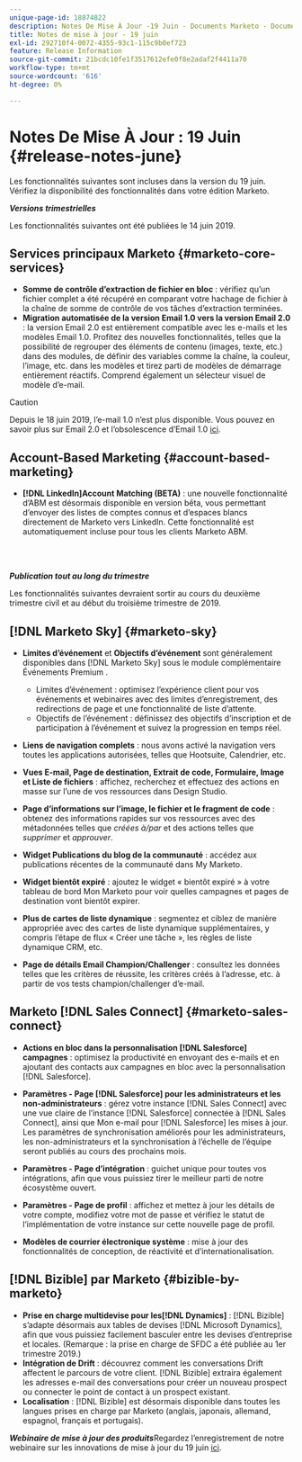 ```yaml
---
unique-page-id: 18874822
description: Notes De Mise À Jour -19 Juin - Documents Marketo - Documentation Du Produit
title: Notes de mise à jour - 19 juin
exl-id: 292710f4-0072-4355-93c1-115c9b0ef723
feature: Release Information
source-git-commit: 21bcdc10fe1f3517612efe0f8e2adaf2f4411a70
workflow-type: tm+mt
source-wordcount: '616'
ht-degree: 0%

---
```


# Notes De Mise À Jour : 19 Juin {#release-notes-june}

Les fonctionnalités suivantes sont incluses dans la version du 19 juin. Vérifiez la disponibilité des fonctionnalités dans votre édition Marketo.

**_Versions trimestrielles_**

Les fonctionnalités suivantes ont été publiées le 14 juin 2019.

## Services principaux Marketo {#marketo-core-services}

* **Somme de contrôle d’extraction de fichier en bloc** : vérifiez qu’un fichier complet a été récupéré en comparant votre hachage de fichier à la chaîne de somme de contrôle de vos tâches d’extraction terminées.
* **Migration automatisée de la version Email 1.0 vers la version Email 2.0** : la version Email 2.0 est entièrement compatible avec les e-mails et les modèles Email 1.0. Profitez des nouvelles fonctionnalités, telles que la possibilité de regrouper des éléments de contenu (images, texte, etc.) dans des modules, de définir des variables comme la chaîne, la couleur, l’image, etc. dans les modèles et tirez parti de modèles de démarrage entièrement réactifs. Comprend également un sélecteur visuel de modèle d’e-mail.

>[!CAUTION]
>
>Depuis le 18 juin 2019, l’e-mail 1.0 n’est plus disponible. Vous pouvez en savoir plus sur Email 2.0 et l’obsolescence d’Email 1.0 [ici](https://nation.marketo.com/docs/DOC-7038).

## Account-Based Marketing {#account-based-marketing}

* **[!DNL LinkedIn]Account Matching (BETA)** : une nouvelle fonctionnalité d’ABM est désormais disponible en version bêta, vous permettant d’envoyer des listes de comptes connus et d’espaces blancs directement de Marketo vers LinkedIn. Cette fonctionnalité est automatiquement incluse pour tous les clients Marketo ABM.

<br> 

**_Publication tout au long du trimestre_**

Les fonctionnalités suivantes devraient sortir au cours du deuxième trimestre civil et au début du troisième trimestre de 2019.

## [!DNL Marketo Sky] {#marketo-sky}

* **Limites d’événement** et **Objectifs d’événement** sont généralement disponibles dans [!DNL Marketo Sky] sous le module complémentaire Événements Premium .

   * Limites d’événement : optimisez l’expérience client pour vos événements et webinaires avec des limites d’enregistrement, des redirections de page et une fonctionnalité de liste d’attente.
   * Objectifs de l’événement : définissez des objectifs d’inscription et de participation à l’événement et suivez la progression en temps réel.

* **Liens de navigation complets** : nous avons activé la navigation vers toutes les applications autorisées, telles que Hootsuite, Calendrier, etc.
* **Vues E-mail, Page de destination, Extrait de code, Formulaire, Image et Liste de fichiers** : affichez, recherchez et effectuez des actions en masse sur l’une de vos ressources dans Design Studio.
* **Page d’informations sur l’image, le fichier et le fragment de code** : obtenez des informations rapides sur vos ressources avec des métadonnées telles que _créées à/par_ et des actions telles que _supprimer_ et _approuver_.
* **Widget Publications du blog de la communauté** : accédez aux publications récentes de la communauté dans My Marketo.
* **Widget bientôt expiré** : ajoutez le widget « bientôt expiré » à votre tableau de bord Mon Marketo pour voir quelles campagnes et pages de destination vont bientôt expirer.
* **Plus de cartes de liste dynamique** : segmentez et ciblez de manière appropriée avec des cartes de liste dynamique supplémentaires, y compris l’étape de flux « Créer une tâche », les règles de liste dynamique CRM, etc.
* **Page de détails Email Champion/Challenger** : consultez les données telles que les critères de réussite, les critères créés à l’adresse, etc. à partir de vos tests champion/challenger d’e-mail.

## Marketo [!DNL Sales Connect] {#marketo-sales-connect}

* **Actions en bloc dans la personnalisation [!DNL Salesforce] campagnes** : optimisez la productivité en envoyant des e-mails et en ajoutant des contacts aux campagnes en bloc avec la personnalisation [!DNL Salesforce].
* **Paramètres - Page [!DNL Salesforce] pour les administrateurs et les non-administrateurs** : gérez votre instance [!DNL Sales Connect] avec une vue claire de l’instance [!DNL Salesforce] connectée à [!DNL Sales Connect], ainsi que Mon e-mail pour [!DNL Salesforce] les mises à jour. Les paramètres de synchronisation améliorés pour les administrateurs, les non-administrateurs et la synchronisation à l’échelle de l’équipe seront publiés au cours des prochains mois.
* **Paramètres - Page d’intégration** : guichet unique pour toutes vos intégrations, afin que vous puissiez tirer le meilleur parti de notre écosystème ouvert.
* **Paramètres - Page de profil** : affichez et mettez à jour les détails de votre compte, modifiez votre mot de passe et vérifiez le statut de l’implémentation de votre instance sur cette nouvelle page de profil.

* **Modèles de courrier électronique système** : mise à jour des fonctionnalités de conception, de réactivité et d’internationalisation.

## [!DNL Bizible] par Marketo {#bizible-by-marketo}

* **Prise en charge multidevise pour les[!DNL Dynamics]** : [!DNL Bizible] s’adapte désormais aux tables de devises [!DNL Microsoft Dynamics], afin que vous puissiez facilement basculer entre les devises d’entreprise et locales. (Remarque : la prise en charge de SFDC a été publiée au 1er trimestre 2019.)
* **Intégration de Drift** : découvrez comment les conversations Drift affectent le parcours de votre client. [!DNL Bizible] extraira également les adresses e-mail des conversations pour créer un nouveau prospect ou connecter le point de contact à un prospect existant.
* **Localisation** : [!DNL Bizible] est désormais disponible dans toutes les langues prises en charge par Marketo (anglais, japonais, allemand, espagnol, français et portugais).

_&#x200B;**Webinaire de mise à jour des produits**&#x200B;_ Regardez l’enregistrement de notre webinaire sur les innovations de mise à jour du 19 juin [ici](https://engage.marketo.com/Marketo-June-Product-Release-2019-On-Demand.html).
